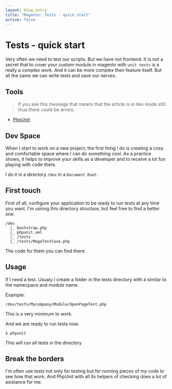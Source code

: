 ```yaml
---
layout: blog_entry
title: "Magento: Tests - quick start"
active: false
---
```


Tests - quick start
===================
Very often we need to test our scripts. But we have not frontend.
It is not a secret that to cover your custom module in magento with `unit tests` is a really a complex work.
And it can be more complex then feature itself. But all the same we can write tests and save our nerves.

Tools
-----
> If you see this message that means that the article is in dev mode still. thus there could be errors.

* [PhpUnit](http://www.phpunit.de/manual/current/en/index.html)

Dev Space
---------
When I start to work on a new project, the first thing I do is creating a cosy and comfortable space where I can do something cool. As a practice shows, it helps to improve your skills as a developer and to receive a lot fun playing with code there.

I do it in a directory `/dev` in a `Document Root`.

First touch
-----------
First of all, configure your application to be ready to run tests at any time you want. I'm usinng this directory structure, but feel free to find a better one.

	/dev
	  |_ bootstrap.php
	  |_ phpunit.xml
	  |_ /tests
	  |_ /tests/MageTestCase.php

The code for them you can find there:


Usage
-----

If I need a test. Usualy I create a folder in the tests directory with a similar to the namecpace and module name.

Example:

	/dev/tests/Mycompany/Module/OpenPageTest.php

This is a very minimum to work.

And we are ready to run tests now.

	$ phpunit

This will run all tests in the directory


Break the borders
-----------------

I'm often use tests not only for testing but for running pieces of my code to see how that work. And PhpUnit with all its helpers of checking does a lot of asistance for me.



